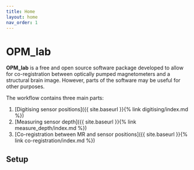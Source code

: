 ```yaml
---
title: Home
layout: home
nav_order: 1
---
```


# OPM_lab
**OPM_lab** is a free and open source software package developed to allow for co-registration between optically pumped magnetometers and a structural brain image. However, parts of the software may be useful for other purposes.

The workflow contains three main parts:
1. [Digitising sensor positions]({{ site.baseurl }}{% link digitising/index.md %})
2. [Measuring sensor depth]({{ site.baseurl }}{% link measure_depth/index.md %})
3. [Co-registration between MR and sensor positions]({{ site.baseurl }}{% link co-registration/index.md %})


## Setup 
